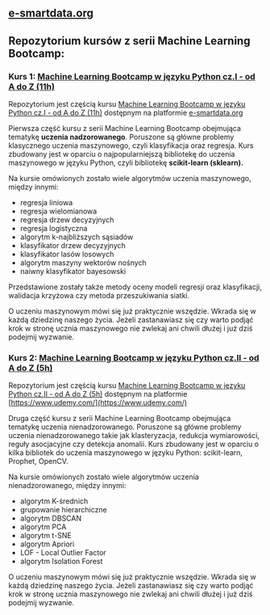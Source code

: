 ## [e-smartdata.org](https://e-smartdata.org/)
## Repozytorium kursów z serii Machine Learning Bootcamp:

### Kurs 1: [Machine Learning Bootcamp w języku Python cz.I - od A do Z (11h)](https://e-smartdata.teachable.com/p/machine-learning-bootcamp-w-jezyku-python-cz-i-od-a-do-z)
Repozytorium jest częścią kursu [Machine Learning Bootcamp w języku Python cz.I - od A do Z (11h)](https://e-smartdata.teachable.com/p/machine-learning-bootcamp-w-jezyku-python-cz-i-od-a-do-z) dostępnym na platformie [e-smartdata.org](https://e-smartdata.org/)

Pierwsza część kursu z serii Machine Learning Bootcamp obejmująca tematykę **uczenia nadzorowanego**. Poruszone są główne problemy klasycznego uczenia maszynowego, czyli klasyfikacja oraz regresja. Kurs zbudowany jest w oparciu o najpopularniejszą bibliotekę do uczenia maszynowego w języku Python, czyli bibliotekę **scikit-learn (sklearn).**

Na kursie omówionych zostało wiele algorytmów uczenia maszynowego, między innymi:
* regresja liniowa
* regresja wielomianowa
* regresja drzew decyzyjnych
* regresja logistyczna
* algorytm k-najbliższych sąsiadów
* klasyfikator drzew decyzyjnych
* klasyfikator lasów losowych
* algorytm maszyny wektorów nośnych
* naiwny klasyfikator bayesowski

Przedstawione zostały także metody oceny modeli regresji oraz klasyfikacji, walidacja krzyżowa czy metoda przeszukiwania siatki.

O uczeniu maszynowym mówi się już praktycznie wszędzie. Wkrada się w każdą dziedzinę naszego życia. Jeżeli zastanawiasz się czy warto podjąć krok w stronę ucznia maszynowego nie zwlekaj ani chwili dłużej i już dziś podejmij wyzwanie.

### Kurs 2: [Machine Learning Bootcamp w języku Python cz.II - od A do Z (5h)](https://www.udemy.com/course/machine-learning-bootcamp-w-jezyku-python-ii/?couponCode=NEWCOURSE)
Repozytorium jest częścią kursu [Machine Learning Bootcamp w języku Python cz.II - od A do Z (5h)](https://www.udemy.com/course/machine-learning-bootcamp-w-jezyku-python-ii/?couponCode=NEWCOURSE) dostępnym na platformie [https://www.udemy.com/](https://www.udemy.com/)

Druga część kursu z serii Machine Learning Bootcamp obejmująca tematykę uczenia nienadzorowanego. Poruszone są główne problemy uczenia nienadzorowanego takie jak klasteryzacja, redukcja wymiarowości, reguły asocjacyjne czy detekcja anomalii. Kurs zbudowany jest w oparciu o kilka bibliotek do uczenia maszynowego w języku Python: scikit-learn, Prophet, OpenCV.

Na kursie omówionych zostało wiele algorytmów uczenia nienadzorowanego, między innymi:
* algorytm K-średnich
* grupowanie hierarchiczne
* algorytm DBSCAN
* algorytm PCA
* algorytm t-SNE
* algorytm Apriori
* LOF - Local Outlier Factor
* algorytm Isolation Forest

O uczeniu maszynowym mówi się już praktycznie wszędzie. Wkrada się w każdą dziedzinę naszego życia. Jeżeli zastanawiasz się czy warto podjąć krok w stronę ucznia maszynowego nie zwlekaj ani chwili dłużej i już dziś podejmij wyzwanie.
